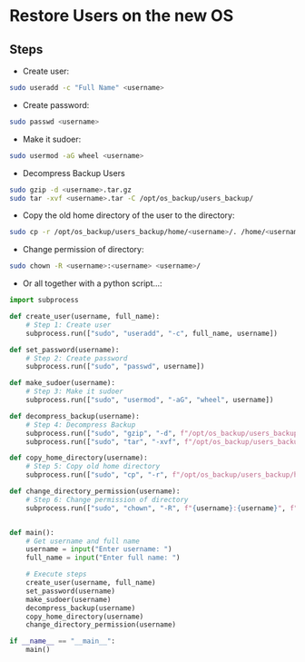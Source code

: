 # Restore Users on the new OS
## Steps

- Create user:
```bash
sudo useradd -c "Full Name" <username>
```
- Create password:
```bash
sudo passwd <username>
```
- Make it sudoer:
```bash
sudo usermod -aG wheel <username> 
```
- Decompress Backup Users
```bash
sudo gzip -d <username>.tar.gz
sudo tar -xvf <username>.tar -C /opt/os_backup/users_backup/
```
- Copy the old home directory of the user to the directory:
```bash
sudo cp -r /opt/os_backup/users_backup/home/<username>/. /home/<username>/
```
- Change permission of directory:
```bash
sudo chown -R <username>:<username> <username>/
```

- Or all together with a python script...:
```python
import subprocess

def create_user(username, full_name):
    # Step 1: Create user
    subprocess.run(["sudo", "useradd", "-c", full_name, username])

def set_password(username):
    # Step 2: Create password
    subprocess.run(["sudo", "passwd", username])

def make_sudoer(username):
    # Step 3: Make it sudoer
    subprocess.run(["sudo", "usermod", "-aG", "wheel", username])

def decompress_backup(username):
    # Step 4: Decompress Backup
    subprocess.run(["sudo", "gzip", "-d", f"/opt/os_backup/users_backup/{username}.tar.gz"])
    subprocess.run(["sudo", "tar", "-xvf", f"/opt/os_backup/users_backup/{username}.tar", "-C", "/opt/os_backup/users_backup/"])

def copy_home_directory(username):
    # Step 5: Copy old home directory
    subprocess.run(["sudo", "cp", "-r", f"/opt/os_backup/users_backup/home/{username}/.", f"/home/{username}/"])

def change_directory_permission(username):
    # Step 6: Change permission of directory
    subprocess.run(["sudo", "chown", "-R", f"{username}:{username}", f"/home/{username}/"])


def main():
    # Get username and full name
    username = input("Enter username: ")
    full_name = input("Enter full name: ")

    # Execute steps
    create_user(username, full_name)
    set_password(username)
    make_sudoer(username)
    decompress_backup(username)
    copy_home_directory(username)
    change_directory_permission(username)

if __name__ == "__main__":
    main()

```

